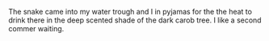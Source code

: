 The snake came into my water trough and I in pyjamas for the the heat to drink there in the deep scented shade of the dark carob tree. I like a second commer waiting.

